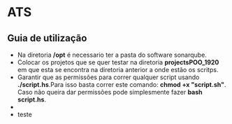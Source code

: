 # ATS


<h2>Guia de utilização</h2>

 <ul>
        <li>Na diretoria <b>/opt</b> é necessario ter a pasta do software sonarqube.</li>
        <li>Colocar os projetos que se quer testar na diretoria <b>projectsPOO_1920</b> em que esta se encontra na diretoria anterior a onde estão os scritps.</li>
        <li>Garantir que as permissões para correr qualquer script usando <b>./script.hs</b>.Para isso basta correr este comando: <b>chmod +x "script.sh"</b>. Caso não queira dar permissões pode simplesmente fazer <b>bash script.hs</b>.</li>
	<li><li>teste</li></li>
 </ul>
